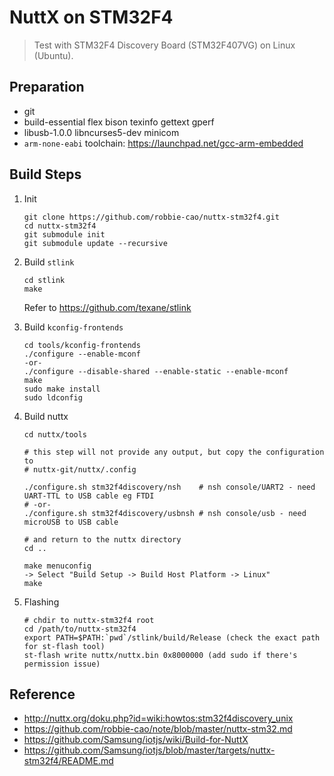 # NuttX on STM32F4

> Test with STM32F4 Discovery Board (STM32F407VG) on Linux (Ubuntu).

## Preparation

- git
- build-essential flex bison texinfo gettext gperf
- libusb-1.0.0 libncurses5-dev minicom
- `arm-none-eabi` toolchain: https://launchpad.net/gcc-arm-embedded

## Build Steps

1. Init

   ```
   git clone https://github.com/robbie-cao/nuttx-stm32f4.git
   cd nuttx-stm32f4
   git submodule init
   git submodule update --recursive
   ```

2. Build `stlink`

   ```
   cd stlink
   make
   ```

   Refer to https://github.com/texane/stlink

3. Build `kconfig-frontends`

   ```
   cd tools/kconfig-frontends
   ./configure --enable-mconf
   -or-
   ./configure --disable-shared --enable-static --enable-mconf
   make
   sudo make install
   sudo ldconfig
   ```

4. Build nuttx

   ```
   cd nuttx/tools

   # this step will not provide any output, but copy the configuration to
   # nuttx-git/nuttx/.config

   ./configure.sh stm32f4discovery/nsh    # nsh console/UART2 - need UART-TTL to USB cable eg FTDI
   # -or-
   ./configure.sh stm32f4discovery/usbnsh # nsh console/usb - need microUSB to USB cable

   # and return to the nuttx directory
   cd ..

   make menuconfig
   -> Select "Build Setup -> Build Host Platform -> Linux"
   make
   ```

5. Flashing

   ```
   # chdir to nuttx-stm32f4 root
   cd /path/to/nuttx-stm32f4
   export PATH=$PATH:`pwd`/stlink/build/Release (check the exact path for st-flash tool)
   st-flash write nuttx/nuttx.bin 0x8000000 (add sudo if there's permission issue)
   ```

## Reference

- http://nuttx.org/doku.php?id=wiki:howtos:stm32f4discovery_unix
- https://github.com/robbie-cao/note/blob/master/nuttx-stm32.md
- https://github.com/Samsung/iotjs/wiki/Build-for-NuttX
- https://github.com/Samsung/iotjs/blob/master/targets/nuttx-stm32f4/README.md
